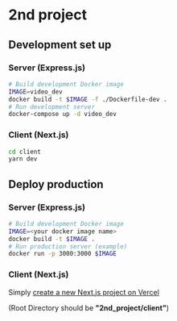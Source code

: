 # 2nd project

## Development set up

### Server (Express.js)

```bash
# Build development Docker image
IMAGE=video_dev
docker build -t $IMAGE -f ./Dockerfile-dev .
# Run development server
docker-compose up -d video_dev
```

### Client (Next.js)

```bash
cd client
yarn dev
```

## Deploy production

### Server (Express.js)

```bash
# Build development Docker image
IMAGE=<your docker image name>
docker build -t $IMAGE .
# Run production server (example)
docker run -p 3000:3000 $IMAGE
```

### Client (Next.js)

Simply [create a new Next.js project on Vercel](https://vercel.com/docs/concepts/projects/overview#creating-a-project)

(Root Directory should be **"2nd_project/client"**)
